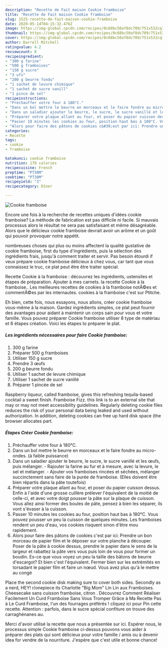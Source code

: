 ```yaml
---
description: "Recette de Fait maison Cookie framboise"
title: "Recette de Fait maison Cookie framboise"
slug: 1525-recette-de-fait-maison-cookie-framboise
date: 2020-05-14T04:15:32.476Z
image: https://img-global.cpcdn.com/recipes/0c68bc50af8dc709/751x532cq70/cookie-framboise-photo-principale-de-la-recette.jpg
thumbnail: https://img-global.cpcdn.com/recipes/0c68bc50af8dc709/751x532cq70/cookie-framboise-photo-principale-de-la-recette.jpg
cover: https://img-global.cpcdn.com/recipes/0c68bc50af8dc709/751x532cq70/cookie-framboise-photo-principale-de-la-recette.jpg
author: Darrell Mitchell
ratingvalue: 4.2
reviewcount: 8
recipeingredient:
- "300 g farine"
- "500 g framboises"
- "150 g sucre"
- "3 ufs"
- "200 g beurre fondu"
- "1 sachet de levure chimique"
- "1 sachet de sucre vanill"
- "1 pince de sel"
recipeinstructions:
- "Préchauffer votre four à 180°C."
- "Dans un bol mettre le beurre en morceaux et le faire fondre au micro-ondes. (à faible puissance)"
- "Dans un saladier ajouter le beurre, le sucre, le sucre vanillé et les œufs, puis mélanger. Rajouter la farine au fur et à mesure, avec la levure, le sel et mélanger. Ajouter vos framboises rincées et séchées, mélanger succinctement sans faire de la purée de framboise. (Elles doivent être bien répartis dans la pâte toutefois)"
- "Préparer votre plaque allant au four, et poser du papier cuisson dessus. Enfin à l&#39;aide d&#39;une grosse cuillère prélever l&#39;équivalent de la moitié de celle-ci, et avec votre doigt pousser la pâte sur la plaque de cuisson. Vous allez ainsi former des boules de pâte, pensez à bien les séparer, ils vont s&#39;évaser à la cuisson."
- "Passer 10 minutes les cookies au four, position haut bas à 180°C. Vous pouvez pousser un peu la cuisson de quelques minutes. Les framboises rendent un peu d&#39;eau, vos cookies risquent sinon d&#39;être mou rapidement."
- "Alors pour faire des pâtons de cookies c&#39;est par ici: Prendre un bon morceau de papier film et le déposer sur votre planche à découper. Poser de la pâte à cookie dessus, prendre le papier dans le sens de la largeur et rabattez la pâte vers vous puis loin de vous pour former un boudin. Es-ce que vous voyez un peu la taille des bâtons de beurre d&#39;escargot? Et bien c&#39;est l&#39;équivalent. Fermer bien sur les extrémités en torsadant le papier film et faire un nœud. Vous avez plus qu&#39;à le mettre au congé"
categories:
- Recette
tags:
- cookie
- framboise

katakunci: cookie framboise 
nutrition: 170 calories
recipecuisine: French
preptime: "PT30M"
cooktime: "PT38M"
recipeyield: "3"
recipecategory: Dîner

---
```



![Cookie framboise](https://img-global.cpcdn.com/recipes/0c68bc50af8dc709/751x532cq70/cookie-framboise-photo-principale-de-la-recette.jpg)

Encore une fois à la recherche de recettes uniques d'idées cookie framboise? La méthode de fabrication est pas difficile ni facile. Si mauvais processus alors le résultat ne sera pas satisfaisant et même désagréable. Alors que le délicieux cookie framboise devrait avoir un arôme et un goût qui pouvoir provoquer notre appétit.

nombreuses choses qui plus ou moins affectent la qualité gustative de cookie framboise, first du type d'ingrédients, puis la sélection des ingrédients frais, jusqu'à comment traiter et servir. Pas besoin étourdi if veux prépare cookie framboise délicieux à chez vous, car tant que vous connaissez le truc, ce plat peut être être traiter spécial.

Recette Cookie à la framboise : découvrez les ingrédients, ustensiles et étapes de préparation. Ajouter à mes carnets. la recette Cookie à la framboise.. Les meilleures recettes de cookies à la framboise notÃ©es et commentÃ©es par les internautes. cookies à la framboise c&#39;est sur Ptitche.


Eh bien, cette fois, nous essayons, nous allons, créer cookie framboise vous-même à la maison. Gardez ingrédients simples, ce plat peut fournir des avantages pour aidant à maintenir un corps sain pour vous et votre famille. Vous pouvez préparer Cookie framboise utiliser 8 type de matériau et 6 étapes création. Voici les étapes to préparer le plat.

<!--inarticleads1-->

##### Les ingrédients nécessaires pour faire Cookie framboise:

1.  300 g farine
1. Préparer 500 g framboises
1. Utiliser 150 g sucre
1. Prendre 3 œufs
1.  200 g beurre fondu
1. Utiliser 1 sachet de levure chimique
1. Utiliser 1 sachet de sucre vanillé
1. Préparer 1 pincée de sel


Raspberry liqueur, called framboise, gives this refreshing tequila-based cocktail a sweet finish. Framboise Fizz. this link is to an external site that may or may not meet accessibility guidelines. Regularly deleting cookie files reduces the risk of your personal data being leaked and used without authorization. In addition, deleting cookies can free up hard disk space (the browser allocates part. 

<!--inarticleads2-->

##### Étapes Créer Cookie framboise:

1. Préchauffer votre four à 180°C.
1. Dans un bol mettre le beurre en morceaux et le faire fondre au micro-ondes. (à faible puissance)
1. Dans un saladier ajouter le beurre, le sucre, le sucre vanillé et les œufs, puis mélanger. - Rajouter la farine au fur et à mesure, avec la levure, le sel et mélanger. - Ajouter vos framboises rincées et séchées, mélanger succinctement sans faire de la purée de framboise. (Elles doivent être bien répartis dans la pâte toutefois)
1. Préparer votre plaque allant au four, et poser du papier cuisson dessus. Enfin à l&#39;aide d&#39;une grosse cuillère prélever l&#39;équivalent de la moitié de celle-ci, et avec votre doigt pousser la pâte sur la plaque de cuisson. Vous allez ainsi former des boules de pâte, pensez à bien les séparer, ils vont s&#39;évaser à la cuisson.
1. Passer 10 minutes les cookies au four, position haut bas à 180°C. Vous pouvez pousser un peu la cuisson de quelques minutes. Les framboises rendent un peu d&#39;eau, vos cookies risquent sinon d&#39;être mou rapidement.
1. Alors pour faire des pâtons de cookies c&#39;est par ici: Prendre un bon morceau de papier film et le déposer sur votre planche à découper. Poser de la pâte à cookie dessus, prendre le papier dans le sens de la largeur et rabattez la pâte vers vous puis loin de vous pour former un boudin. Es-ce que vous voyez un peu la taille des bâtons de beurre d&#39;escargot? Et bien c&#39;est l&#39;équivalent. Fermer bien sur les extrémités en torsadant le papier film et faire un nœud. Vous avez plus qu&#39;à le mettre au congé


Place the second cookie disk making sure to cover both sides. Secondly as a nerd, HEY! r/onepiece its Charlotte &#34;Big Mom&#34; Lin Lin aux Framboises. Cheesecake sans cuisson framboise, citron . Découvrez Comment Réaliser Facilement Un Curd Framboise Sans Vous Tromper Grâce à Ma Recette Pas à Le Curd Framboise, l&#39;un des fourrages préférés ! cliquez ici pour Pin cette recette. Attention : parfois, dans le sucre spécial confiture on trouve des carraghénanes au. 


Merci d'avoir utilisé la recette que nous a présentée sur ici. Espérer nous, le processus simple Cookie framboise ci-dessus pouvons vous aider à préparer des plats qui sont délicieux pour votre famille / amis ou à devenir idea for vendre de la nourriture. J'espère que c'est utile et bonne chance!
